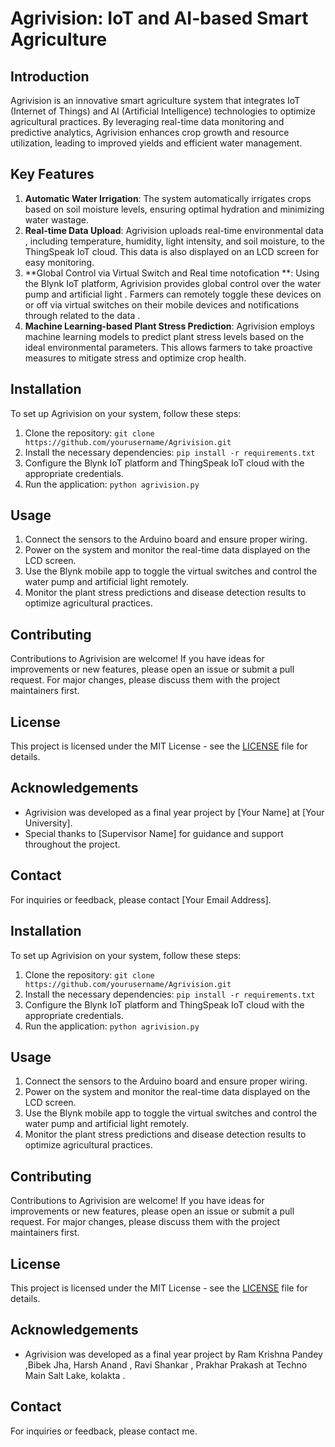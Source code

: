 # Agrivision: IoT and AI-based Smart Agriculture

## Introduction
Agrivision is an innovative smart agriculture system that integrates IoT (Internet of Things) and AI (Artificial Intelligence) technologies to optimize agricultural practices. By leveraging real-time data monitoring and predictive analytics, Agrivision enhances crop growth and resource utilization, leading to improved yields and efficient water management.

## Key Features
1. **Automatic Water Irrigation**: The system automatically irrigates crops based on soil moisture levels, ensuring optimal hydration and minimizing water wastage.
2. **Real-time Data Upload**: Agrivision uploads real-time environmental data , including temperature, humidity, light intensity, and soil moisture, to the ThingSpeak IoT cloud. This data is also displayed on an LCD screen for easy monitoring.
3. **Global Control via Virtual Switch and Real time notofication **: Using the Blynk IoT platform, Agrivision provides global control over the water pump and artificial light . Farmers can remotely toggle these devices on or off via virtual switches on their mobile devices and notifications through related to the data .
4. **Machine Learning-based Plant Stress Prediction**: Agrivision employs machine learning models to predict plant stress levels based on the ideal environmental parameters. This allows farmers to take proactive measures to mitigate stress and optimize crop health.


## Installation
To set up Agrivision on your system, follow these steps:
1. Clone the repository: `git clone https://github.com/yourusername/Agrivision.git`
2. Install the necessary dependencies: `pip install -r requirements.txt`
3. Configure the Blynk IoT platform and ThingSpeak IoT cloud with the appropriate credentials.
4. Run the application: `python agrivision.py`

## Usage
1. Connect the sensors to the Arduino board and ensure proper wiring.
2. Power on the system and monitor the real-time data displayed on the LCD screen.
3. Use the Blynk mobile app to toggle the virtual switches and control the water pump and artificial light remotely.
4. Monitor the plant stress predictions and disease detection results to optimize agricultural practices.

## Contributing
Contributions to Agrivision are welcome! If you have ideas for improvements or new features, please open an issue or submit a pull request. For major changes, please discuss them with the project maintainers first.

## License
This project is licensed under the MIT License - see the [LICENSE](LICENSE) file for details.

## Acknowledgements
- Agrivision was developed as a final year project by [Your Name] at [Your University].
- Special thanks to [Supervisor Name] for guidance and support throughout the project.

## Contact
For inquiries or feedback, please contact [Your Email Address].

## Installation
To set up Agrivision on your system, follow these steps:
1. Clone the repository: `git clone https://github.com/yourusername/Agrivision.git`
2. Install the necessary dependencies: `pip install -r requirements.txt`
3. Configure the Blynk IoT platform and ThingSpeak IoT cloud with the appropriate credentials.
4. Run the application: `python agrivision.py`

## Usage
1. Connect the sensors to the Arduino board and ensure proper wiring.
2. Power on the system and monitor the real-time data displayed on the LCD screen.
3. Use the Blynk mobile app to toggle the virtual switches and control the water pump and artificial light remotely.
4. Monitor the plant stress predictions and disease detection results to optimize agricultural practices.

## Contributing
Contributions to Agrivision are welcome! If you have ideas for improvements or new features, please open an issue or submit a pull request. For major changes, please discuss them with the project maintainers first.

## License
This project is licensed under the MIT License - see the [LICENSE](LICENSE) file for details.

## Acknowledgements
- Agrivision was developed as a final year project by Ram Krishna Pandey ,Bibek Jha, Harsh Anand , Ravi Shankar , Prakhar Prakash at Techno Main Salt Lake, kolakta .

## Contact
For inquiries or feedback, please contact me.
